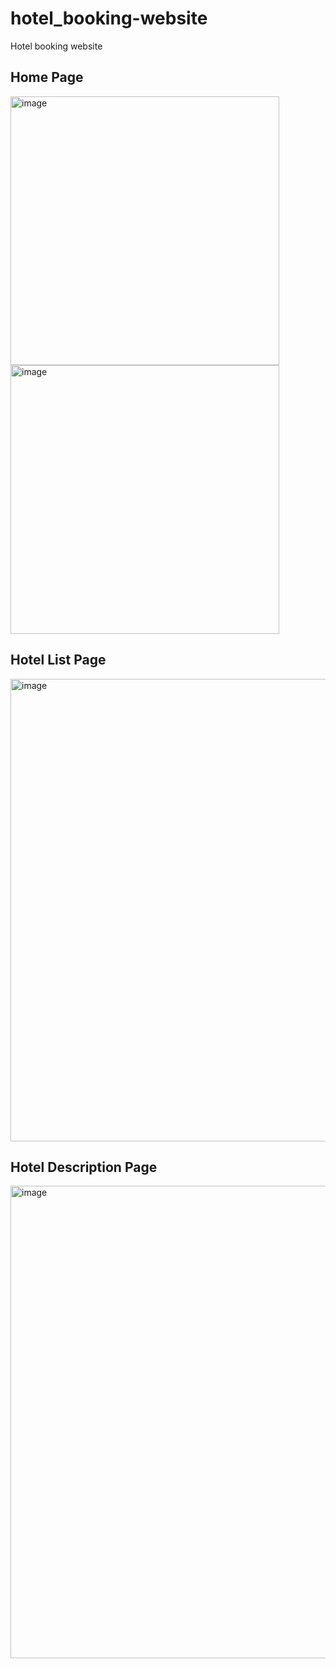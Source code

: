 # hotel_booking-website

Hotel booking website


## Home Page

<img width="430" alt="image" src="https://user-images.githubusercontent.com/72807747/204229402-9461702d-179b-49eb-a518-c3fb9ec9e496.png">

<img width="430" alt="image" src="https://user-images.githubusercontent.com/72807747/204229612-82315c80-5dcf-4129-8c44-592136fe5a18.png">

## Hotel List Page

<img width="740" alt="image" src="https://user-images.githubusercontent.com/72807747/204229669-1d5b621a-f586-4eea-9cc1-3196e9c3698f.png">

## Hotel Description Page

<img width="756" alt="image" src="https://user-images.githubusercontent.com/72807747/204229777-e64a7420-7ce6-45b4-b785-7b14d233361a.png">
